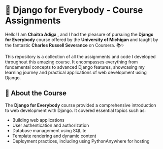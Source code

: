 # 🌟 Django for Everybody - Course Assignments

Hello! I am **Chaitra Adiga** , and I had the pleasure of pursuing the **Django for Everybody** course offered by the **University of Michigan** and taught by the fantastic **Charles Russell Severance** on Coursera. 📚✨

This repository is a collection of all the assignments and code I developed throughout this amazing course. It encompasses everything from fundamental concepts to advanced Django features, showcasing my learning journey and practical applications of web development using Django.

## 📖 About the Course
The **Django for Everybody** course provided a comprehensive introduction to web development with Django. It covered essential topics such as:
- Building web applications
- User authentication and authorization
- Database management using SQLite
- Template rendering and dynamic content
- Deployment practices, including using PythonAnywhere for hosting

